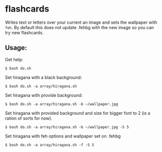 flashcards
==========

Writes text or letters over your current an image and sets the wallpaper with `feh`. By default this does not update .fehbg with the new image so you can try new flashcards.

## Usage:
Get help:
```
$ bash do.sh
```
Set hiragana with a black background:
```
$ bash do.sh -a array/hiragana.sh
```

Set hiragana with provide background:
```
$ bash do.sh -a array/hiragana.sh -b ~/wallpaper.jpg
```

Set hiragana with provided background and size for bigger font to 2 (is a ration of sorts for now).
```
$ bash do.sh -a array/hiragana.sh -b ~/wallpaper.jpg -S 5
```

Set hiragana with feh options and wallpaper set on .fehbg
```
$ bash do.sh -a array/hiragana.sh -f -S 5
```

